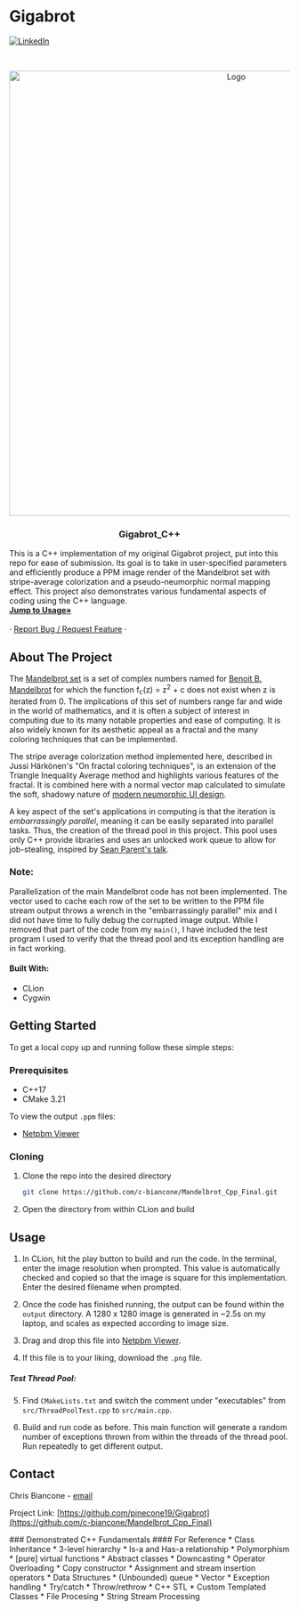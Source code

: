 # Gigabrot


<!--
[![Contributors][contributors-shield]][contributors-url]
[![Forks][forks-shield]][forks-url]
[![Stargazers][stars-shield]][stars-url]
[![Issues][issues-shield]][issues-url]
[![MIT License][license-shield]][license-url] -->
[![LinkedIn][linkedin-shield]][linkedin-url]

<!-- PROJECT LOGO -->
<br />
<p align="center">
  <a href="https://github.com/c-biancone/Mandelbrot_Cpp_Final">
    <img src="output/test_5000.png" alt="Logo" width="800" height="800" caption="Sample Output">
  </a>

  <h3 align="center">Gigabrot_C++</h3>

<!-- DESCRIPTION -->
  <p align="left">
    This is a C++ implementation of my original Gigabrot project, put into this repo for ease of submission. Its goal is to take in user-specified parameters and efficiently produce a PPM image render of the Mandelbrot set with stripe-average colorization and a pseudo-neumorphic normal mapping effect. This project also demonstrates various fundamental aspects of coding using the C++ language.
    <br />
    <a href="#usage"><strong>Jump to Usage»</strong></a>
    <br />
    <br />
    <!-- <a href="https://github.com/github_username/repo_name">View Demo</a> -->
    ·
    <a href="https://github.com/pinecone19/Gigabrot/issues">Report Bug / Request Feature</a>
    ·
  </p>
</p>

<!-- TABLE OF CONTENTS
<details open="open">
  <summary><h2 style="display: inline-block">Table of Contents</h2></summary>
  <ol>
    <li>
      <a href="#about-the-project">About the project</a>
      <ul>
        <li><a href="#built-with">Built with</a></li>
      </ul>
    </li>
    <li>
      <a href="#getting-started">Getting Started</a>
      <ul>
        <li><a href="#prerequisites">Prerequisites</a></li>
        <li><a href="#installation">Installation</a></li>
      </ul>
    </li>
    <li><a href="#usage">Usage</a></li>
    <li><a href="#roadmap">Roadmap</a></li>
    <li><a href="#contributing">Contributing</a></li>
    <li><a href="#license">License</a></li>
    <li><a href="#contact">Contact</a></li>
    <li><a href="#acknowledgements-and-references">Acknowledgements and References</a></li>
  </ol>
</details> -->

## About The Project
The <a href="https://en.wikipedia.org/wiki/Mandelbrot_set">Mandelbrot set</a> is a set of complex numbers named for <a href="https://en.wikipedia.org/wiki/Benoit_Mandelbrot">Benoit B. Mandelbrot</a> for which the function f<sub>c</sub>(z) = z<sup>2</sup> + c does not exist when z is iterated from 0. The implications of this set of numbers range far and wide in the world of mathematics, and it is often a subject of interest in computing due to its many notable properties and ease of computing. It is also widely known for its aesthetic appeal as a fractal and the many coloring techniques that can be implemented.

The stripe average colorization method implemented here, described in Jussi Härkönen's "On fractal coloring techniques", is an extension of the Triangle Inequality Average method and highlights various features of the fractal. It is combined here with a normal vector map calculated to simulate the soft, shadowy nature of <a href="https://uxdesign.cc/neumorphism-in-user-interfaces-b47cef3bf3a6"> modern neumorphic UI design</a>.

A key aspect of the set's applications in computing is that the iteration is *embarrassingly parallel*, meaning it can be easily separated into parallel tasks. Thus, the creation of the thread pool in this project. This pool uses only C++ provide libraries and uses an unlocked work queue to allow for job-stealing, inspired by <a href="https://www.youtube.com/watch?v=zULU6Hhp42w&t=3635s">Sean Parent's talk</a>.

### Note:
Parallelization of the main Mandelbrot code has not been implemented. The vector used to cache each row of the set to be written to the PPM file stream output throws a wrench in the "embarrassingly parallel" mix and I did not have time to fully debug the corrupted image output. While I removed that part of the code from my `main()`, I have included the test program I used to verify that the thread pool and its exception handling are in fact working.

#### Built With:

* CLion
* Cygwin



<!-- GETTING STARTED -->
## Getting Started

To get a local copy up and running follow these simple steps:

### Prerequisites

* C++17
* CMake 3.21

To view the output `.ppm` files:
* [Netpbm Viewer](http://paulcuth.me.uk/netpbm-viewer/)


### Cloning

1. Clone the repo into the desired directory
   ```sh
   git clone https://github.com/c-biancone/Mandelbrot_Cpp_Final.git
   ```
2. Open the directory from within CLion and build


<!-- USAGE EXAMPLES -->
## Usage

1. In CLion, hit the play button to build and run the code. In the terminal, enter the image resolution when prompted. This value is automatically checked and copied so that the image is square for this implementation. Enter the desired filename when prompted.

2. Once the code has finished running, the output can be found within the `output` directory. A 1280 x 1280 image is generated in ~2.5s on my laptop, and scales as expected according to image size.

3. Drag and drop this file into [Netpbm Viewer](http://paulcuth.me.uk/netpbm-viewer/).

4. If this file is to your liking, download the `.png` file.

##### Test Thread Pool:
5. Find `CMakeLists.txt` and switch the comment under "executables" from `src/ThreadPoolTest.cpp` to `src/main.cpp`.

6. Build and run code as before. This main function will generate a random number of exceptions thrown from within the threads of the thread pool. Run repeatedly to get different output.


<!-- CONTACT -->
## Contact

Chris Biancone - [email](chris.biancone@gmail.com)

Project Link: [https://github.com/pinecone19/Gigabrot](https://github.com/c-biancone/Mandelbrot_Cpp_Final)


</a>
### Demonstrated C++ Fundamentals
#### For Reference
* Class Inheritance
  * 3-level hierarchy
  * Is-a and Has-a relationship
  * Polymorphism
    * [pure] virtual functions
    * Abstract classes
    * Downcasting
* Operator Overloading
  * Copy constructor
  * Assignment and stream insertion operators
* Data Structures
  * (Unbounded) queue
  * Vector
* Exception handling
  * Try/catch
  * Throw/rethrow
* C++ STL
* Custom Templated Classes
* File Procesing
* String Stream Processing


<!-- MARKDOWN LINKS & IMAGES -->
<!-- https://www.markdownguide.org/basic-syntax/#reference-style-links -->
[contributors-shield]: https://img.shields.io/github/contributors/github_username/repo.svg?style=for-the-badge
[contributors-url]: https://github.com/github_username/repo/graphs/contributors
[forks-shield]: https://img.shields.io/github/forks/github_username/repo.svg?style=for-the-badge
[forks-url]: https://github.com/github_username/repo/network/members
[stars-shield]: https://img.shields.io/github/stars/github_username/repo.svg?style=for-the-badge
[stars-url]: https://github.com/github_username/repo/stargazers
[issues-shield]: https://img.shields.io/github/issues/github_username/repo.svg?style=for-the-badge
[issues-url]: https://github.com/github_username/repo/issues
[license-shield]: https://img.shields.io/github/license/github_username/repo.svg?style=for-the-badge
[license-url]: https://github.com/github_username/repo/blob/master/LICENSE.txt
[linkedin-shield]: https://img.shields.io/badge/-LinkedIn-black.svg?style=for-the-badge&logo=linkedin&colorB=555
[linkedin-url]: https://linkedin.com/in/chris-biancone
